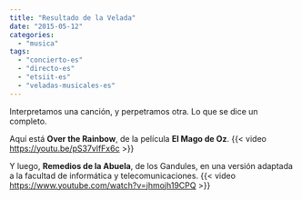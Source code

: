 ```yaml
---
title: "Resultado de la Velada"
date: "2015-05-12"
categories: 
  - "musica"
tags: 
  - "concierto-es"
  - "directo-es"
  - "etsiit-es"
  - "veladas-musicales-es"
---
```


Interpretamos una canción, y perpetramos otra. Lo que se dice un completo.

Aquí está **Over the Rainbow**, de la película **El Mago de Oz**. {{< video https://youtu.be/pS37vlfFx6c >}}

Y luego, **Remedios de la Abuela**, de los Gandules, en una versión adaptada a la facultad de informática y telecomunicaciones. {{< video https://www.youtube.com/watch?v=jhmojh19CPQ >}}
